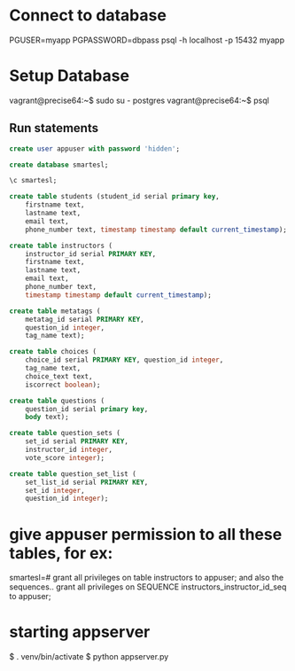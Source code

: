 # Connect to database
PGUSER=myapp PGPASSWORD=dbpass psql -h localhost -p 15432 myapp

# Setup Database
vagrant@precise64:~$ sudo su - postgres
vagrant@precise64:~$ psql

## Run statements
```sql
create user appuser with password 'hidden';

create database smartesl;

\c smartesl;

create table students (student_id serial primary key,
	firstname text,
	lastname text,
	email text,
	phone_number text, timestamp timestamp default current_timestamp);

create table instructors (
	instructor_id serial PRIMARY KEY,
	firstname text,
	lastname text,
	email text,
	phone_number text,
	timestamp timestamp default current_timestamp);

create table metatags (
	metatag_id serial PRIMARY KEY,
	question_id integer,
	tag_name text);

create table choices (
	choice_id serial PRIMARY KEY, question_id integer,
	tag_name text,
	choice_text text,
    iscorrect boolean);

create table questions (
	question_id serial primary key,
	body text);

create table question_sets (
	set_id serial PRIMARY KEY,
	instructor_id integer,
	vote_score integer);

create table question_set_list (
	set_list_id serial PRIMARY KEY,
	set_id integer,
	question_id integer);
```

# give appuser permission to all these tables, for ex:
smartesl=# grant all privileges on table instructors to appuser;
and also the sequences..
grant all privileges on SEQUENCE instructors_instructor_id_seq to appuser;


# starting appserver
$ . venv/bin/activate
$ python appserver.py


